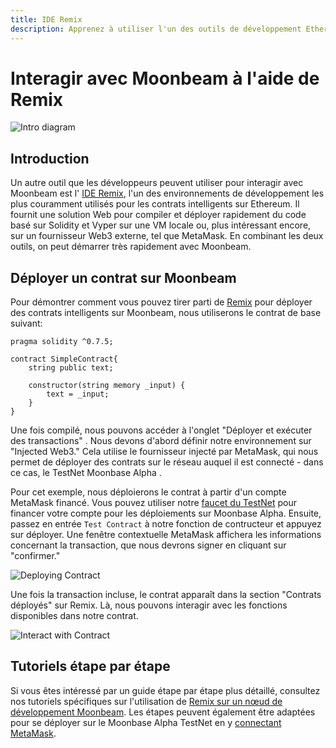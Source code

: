 ```yaml
---
title: IDE Remix 
description: Apprenez à utiliser l'un des outils de développement Ethereum les plus populaires, l'IDE Remix, pour interagir avec Moonbeam.
---
```


# Interagir avec Moonbeam à l'aide de Remix

![Intro diagram](/images/integrations/integrations-remix-banner.png)

## Introduction

Un autre outil que les développeurs peuvent utiliser pour interagir avec Moonbeam est l' [IDE Remix](https://remix.ethereum.org/), l'un des environnements de développement les plus couramment utilisés pour les contrats intelligents sur Ethereum. Il fournit une solution Web pour compiler et déployer rapidement du code basé sur Solidity et Vyper sur une VM locale ou, plus intéressant encore, sur un fournisseur Web3 externe, tel que MetaMask. En combinant les deux outils, on peut démarrer très rapidement avec Moonbeam.
## Déployer un contrat sur Moonbeam

Pour démontrer comment vous pouvez tirer parti de [Remix](https://remix.ethereum.org/) pour déployer des contrats intelligents sur Moonbeam, nous utiliserons le contrat de base suivant:

```solidity
pragma solidity ^0.7.5;

contract SimpleContract{
    string public text;
    
    constructor(string memory _input) {
        text = _input;
    }
}
```

Une fois compilé, nous pouvons accéder à l'onglet "Déployer et exécuter des transactions" . Nous devons d'abord définir notre environnement sur "Injected Web3." Cela utilise le fournisseur injecté par MetaMask, qui nous permet de déployer des contrats sur le réseau auquel il est connecté - dans ce cas, le TestNet Moonbase Alpha . 

Pour cet exemple, nous déploierons le contrat à partir d'un compte MetaMask financé. Vous pouvez utiliser notre [faucet du TestNet](/getting-started/testnet/faucet/) pour financer votre compte pour les déploiements sur Moonbase Alpha. Ensuite, passez en entrée `Test Contract` à notre fonction de contructeur et appuyez sur déployer. Une fenêtre contextuelle MetaMask affichera les informations concernant la transaction, que nous devrons signer en cliquant sur "confirmer."

![Deploying Contract](/images/remix/integrations-remix-1.png)

Une fois la transaction incluse, le contrat apparaît dans la section "Contrats déployés" sur Remix. Là, nous pouvons interagir avec les fonctions disponibles dans notre contrat.

![Interact with Contract](/images/remix/integrations-remix-2.png)

## Tutoriels étape par étape
Si vous êtes intéressé par un guide étape par étape plus détaillé, consultez nos tutoriels spécifiques sur l'utilisation de [Remix sur un nœud de développement Moonbeam](/getting-started/local-node/using-remix/). Les étapes peuvent également être adaptées pour se déployer sur le Moonbase Alpha TestNet en y [connectant MetaMask](/getting-started/testnet/metamask/).

